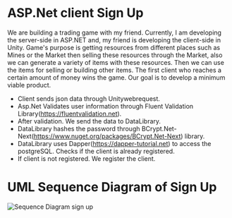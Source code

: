 # ASP.Net client Sign Up  

We are building a trading game with my friend. Currently, I am developing the server-side in ASP.NET and, my friend is developing the client-side in Unity. Game's purpose is getting resources from different places such as Mines or the Market then selling these resources through the Market, also we can generate a variety of items with these resources. Then we can use the items for selling or building other items. The first client who reaches a certain amount of money wins the game. Our goal is to develop a minimum viable product.
 
- Client sends json data through Unitywebrequest.
- Asp.Net Validates user information through Fluent Validation Library(https://fluentvalidation.net). 
- After validation. We send the data to DataLibrary.
- DataLibrary hashes the password through BCrypt.Net-Next(https://www.nuget.org/packages/BCrypt.Net-Next) library. 
- DataLibrary uses Dapper(https://dapper-tutorial.net) to access the postgreSQL. Checks if the client is already registered.
- If client is not registered. We register the client.

# UML Sequence Diagram of Sign Up
![Sequence Diagram sign up](https://user-images.githubusercontent.com/37782582/125366266-c4437000-e343-11eb-8b12-9090dbda3bf5.PNG)








